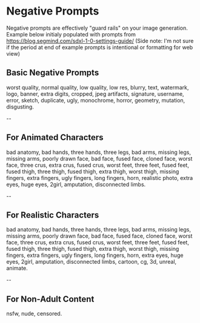 # Negative Prompts
Negative prompts are effectively "guard rails" on your image generation. 
Example below initialy populated with prompts from https://blog.segmind.com/sdxl-1-0-settings-guide/
(Side note: I'm not sure if the period at end of example prompts is intentional or formatting for web view)

## Basic Negative Prompts
worst quality, normal quality, low quality, low res, blurry, text, watermark, logo, banner, extra digits, cropped, jpeg artifacts, signature, username, error, sketch, duplicate, ugly, monochrome, horror, geometry, mutation, disgusting.

--

## For Animated Characters
bad anatomy, bad hands, three hands, three legs, bad arms, missing legs, missing arms, poorly drawn face, bad face, fused face, cloned face, worst face, three crus, extra crus, fused crus, worst feet, three feet, fused feet, fused thigh, three thigh, fused thigh, extra thigh, worst thigh, missing fingers, extra fingers, ugly fingers, long fingers, horn, realistic photo, extra eyes, huge eyes, 2girl, amputation, disconnected limbs.

--

## For Realistic Characters
bad anatomy, bad hands, three hands, three legs, bad arms, missing legs, missing arms, poorly drawn face, bad face, fused face, cloned face, worst face, three crus, extra crus, fused crus, worst feet, three feet, fused feet, fused thigh, three thigh, fused thigh, extra thigh, worst thigh, missing fingers, extra fingers, ugly fingers, long fingers, horn, extra eyes, huge eyes, 2girl, amputation, disconnected limbs, cartoon, cg, 3d, unreal, animate.

--

## For Non-Adult Content
nsfw, nude, censored.